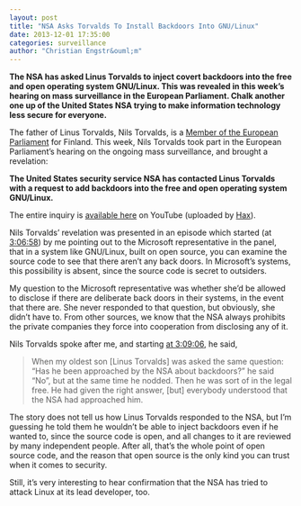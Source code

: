 ```yaml
---
layout: post
title: "NSA Asks Torvalds To Install Backdoors Into GNU/Linux"
date: 2013-12-01 17:35:00
categories: surveillance
author: "Christian Engstr&ouml;m"
---
```

**The NSA has asked Linus Torvalds to inject covert backdoors into the free and open operating system GNU/Linux. This was revealed in this week’s hearing on mass surveillance in the European Parliament. Chalk another one up of the United States NSA trying to make information technology less secure for everyone.**

The father of Linus Torvalds, Nils Torvalds, is a [Member of the European Parliament](http://www.europarl.europa.eu/meps/en/114268/NILS_TORVALDS_home.html) for Finland. This week, Nils Torvalds took part in the European Parliament’s hearing on the ongoing mass surveillance, and brought a revelation:

**The United States security service NSA has contacted Linus Torvalds with a request to add backdoors into the free and open operating system GNU/Linux.**

The entire inquiry is [available here](http://youtu.be/EkpIddQ8m2s) on YouTube (uploaded by [Hax](http://henrikalexandersson.blogspot.se/2013/11/epinquiry-on-mass-surveillance-of-eu.html)).

Nils Torvalds’ revelation was presented in an episode which started (at [3:06:58](http://youtu.be/EkpIddQ8m2s?t=3h06m58s)) by me pointing out to the Microsoft representative in the panel, that in a system like GNU/Linux, built on open source, you can examine the source code to see that there aren’t any back doors. In Microsoft’s systems, this possibility is absent, since the source code is secret to outsiders.

My question to the Microsoft representative was whether she’d be allowed to disclose if there are deliberate back doors in their systems, in the event that there are. She never responded to that question, but obviously, she didn’t have to. From other sources, we know that the NSA always prohibits the private companies they force into cooperation from disclosing any of it.

Nils Torvalds spoke after me, and starting [at 3:09:06](http://youtu.be/EkpIddQ8m2s?t=3h09m06s), he said,

> When my oldest son [Linus Torvalds] was asked the same question: “Has he been approached by the NSA about backdoors?” he said “No”, but at the same time he nodded. Then he was sort of in the legal free. He had given the right answer, [but] everybody understood that the NSA had approached him.

The story does not tell us how Linus Torvalds responded to the NSA, but I’m guessing he told them he wouldn’t be able to inject backdoors even if he wanted to, since the source code is open, and all changes to it are reviewed by many independent people. After all, that’s the whole point of open source code, and the reason that open source is the only kind you can trust when it comes to security.

Still, it’s very interesting to hear confirmation that the NSA has tried to attack Linux at its lead developer, too.
